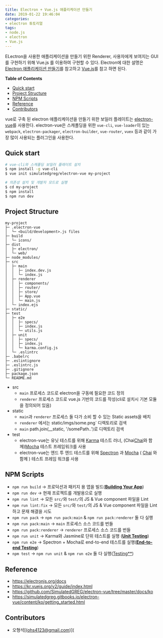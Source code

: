 ```yaml
---
title: Electron + Vue.js 애플리케이션 만들기
date: 2019-01-22 19:46:04
categories:
- electron 튜토리얼
tags:
- node.js
- electron
- Vue.js
---
```


ELectron을 사용한 애플리케이션을 만들기 위한 Renderer, 사용자에게 보여지는 GUI를 구현하기 위해 Vue.js  를 이용하여 구현할 수 있다. Electron에 대한 설명은 [Electron 애플리케이션 만들기](https://hsoh1990.github.io/2019/01/18/electron-tutorial/)를 참고하고 [Vue.js](https://kr.vuejs.org/v2/guide/index.html)를 참고 하면 된다.

<!--more-->  

**Table of Contents**

- [Quick start](#Quick-start)
- [Project Structure](Project-Structure)
- [NPM Scripts](#NPM-Scripts)
- [Reference](#Reference)
- [Contributors](#Contributors)



vue로 구축 된 electron 애플리케이션을 만들기 위한 보일러 플레이트는 [electron-vue](https://github.com/SimulatedGREG/electron-vue/tree/master/docs/ko)를 사용한다. electron-vue은 스캐폴딩을 위한 `vue-cli`, `vue-loader`이 있는 `webpack`, `electron-packager`, `electron-builder`, `vue-router`, `vuex` 등과 같이 가장 많이 사용되는 플러그인을 사용한다.



## Quick start

```bash
# vue-cli와 스캐폴딩 보일러 플레이트 설치
$ npm install -g vue-cli
$ vue init simulatedgreg/electron-vue my-project

# 의존성 설치 및 개발자 모드로 실행
$ cd my-project
$ npm install
$ npm run dev
```



## Project Structure

```
my-project
├─ .electron-vue
│  └─ <build/development>.js files
├─ build
│  └─ icons/
├─ dist
│  ├─ electron/
│  └─ web/
├─ node_modules/
├─ src
│  ├─ main
│  │  ├─ index.dev.js
│  │  └─ index.js
│  ├─ renderer
│  │  ├─ components/
│  │  ├─ router/
│  │  ├─ store/
│  │  ├─ App.vue
│  │  └─ main.js
│  └─ index.ejs
├─ static/
├─ test
│  ├─ e2e
│  │  ├─ specs/
│  │  ├─ index.js
│  │  └─ utils.js
│  ├─ unit
│  │  ├─ specs/
│  │  ├─ index.js
│  │  └─ karma.config.js
│  └─ .eslintrc
├─ .babelrc
├─ .eslintignore
├─ .eslintrc.js
├─ .gitignore
├─ package.json
└─ README.md
```

- src
  - `main` 프로세스 코드로 electron을 구동에 필요한 코드 정의
  - `renderer` 프로세스 코드로 vue.js 기반의 코드를 작성(cli로 설치시 기본 모듈을 정의되어 있음)
- static
  -  `main`과 `renderer` 프로세스 둘 다가 소비 할 수 있는 Static assets을 배치
  - `renderer` 에서는 static/imgs/some.png` 디렉토리로 검색
  -  `main` path.join(__static, '/somePath..')로 디렉토리 검색
- test
  - electron-vue는 유닛 테스트를 위해 [Karma](https://karma-runner.github.io/1.0/index.html) 테스트 러너, (Chai[Chai](http://chaijs.com/)와 함께)[Mocha](https://mochajs.org/) 테스트 프레임워크를 사용
  - electron-vue는 엔드 투 엔드 테스트를 위해 [Spectron](http://electron.atom.io/spectron/) 과 [Mocha](https://mochajs.org/) ( [Chai](http://chaijs.com/) 와 함께 ) 테스트 프레임 워크를 사용

## NPM Scripts

- `npm run build` -> 프로덕션과 패키지 용 앱을 빌드([**Building Your App**](https://simulatedgreg.gitbooks.io/electron-vue/content/ko/building_your_app.html))
- `npm run dev` -> 현재 프로젝트를 개발용으로 실행
- `npm run lint` -> 모든 `src/`와 `test/`의 JS & Vue component 파일을 Lint 
- `npm run lint:fix` -> 모든 `src/`와 `test/`의 JS & Vue component 파일을 Lint하고 문재 해결을 시도
- `npm run pack` -> `npm run pack:main` & `npm run pack:renderer` 둘 다 실행
- `npm run pack:main`  -> `main` 프로세스 소스 코드를 번들
- `npm run pack:renderer` ->  `renderer` 프로세스 소스 코드를 번들
- `npm run unit`  -> Karma와 Jasmine로 단위 테스트를 실행 ([**Unit Testing**](https://simulatedgreg.gitbooks.io/electron-vue/content/ko/unittesting.html))
- `npm run e2e` -> Spectron + Mocha로 end-to-end 테스트를 실행([**End-to-end Testing**](https://simulatedgreg.gitbooks.io/electron-vue/content/ko/end-to-end_testing.html))
- `npm test` -> `npm run unit` & `npm run e2e` 둘 다 실행([Testing**](https://simulatedgreg.gitbooks.io/electron-vue/content/ko/testing.html))



## Reference

- https://electronjs.org/docs
- https://kr.vuejs.org/v2/guide/index.html
- https://github.com/SimulatedGREG/electron-vue/tree/master/docs/ko
- https://simulatedgreg.gitbooks.io/electron-vue/content/ko/getting_started.html

## Contributors

- 오형석[(ohs4123@gmail.com)](